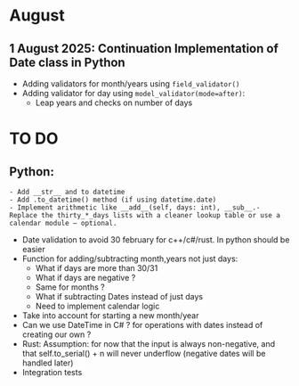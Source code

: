# August

## 1 August 2025: Continuation Implementation of Date class in Python
- Adding validators for month/years using `field_validator()`
- Adding validator for day using `model_validator(mode=after)`:
    - Leap years and checks on number of days




# TO DO 
## Python:
    - Add __str__ and to datetime 
    - Add .to_datetime() method (if using datetime.date)
    - Implement arithmetic like __add__(self, days: int), __sub__.- Replace the thirty_*_days lists with a cleaner lookup table or use a calendar module — optional.



- Date validation to avoid 30 february for c++/c#/rust. In python should be easier
- Function for adding/subtracting month,years not just days:
    - What if days are more than 30/31
    - What if days are negative ?
    - Same for months ?
    - What if subtracting Dates instead of just days
    - Need to implement calendar logic
- Take into account for starting a new month/year
- Can we use DateTime in C# ? for operations with dates instead of creating our own ?
- Rust:
    Assumption: for now that the input is always non-negative, and that self.to_serial() + n will never underflow (negative dates will be handled later)
- Integration tests